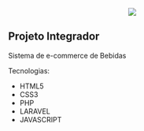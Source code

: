 <p align="center"><img src="/murilloarruda/adega/blob/master/public/img/logo/logo_vinariam.png width="400"></p>


## Projeto Integrador

Sistema de e-commerce de Bebidas

Tecnologias:
- HTML5
- CSS3
- PHP
- LARAVEL
- JAVASCRIPT
